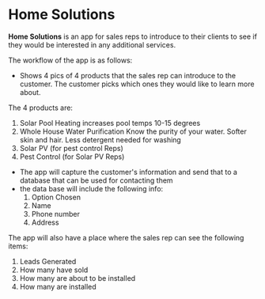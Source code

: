# Home Solutions

**Home Solutions** is an app for sales reps to introduce to their clients to see if they would be interested in any additional services.

The workflow of the app is as follows:

- Shows 4 pics of 4 products that the sales rep can introduce to the customer.  The customer picks which ones they would like to learn more about.

The  4 products are:
 1) Solar Pool Heating
     increases pool temps 10-15 degrees
 2) Whole House Water Purification
     Know the purity of your water. Softer skin and hair. Less detergent needed for washing
 3) Solar PV (for pest control Reps)
 4) Pest Control (for Solar PV Reps)
 
- The app will capture the customer's information and send that to a database that can be used for contacting them
- the data base will include the following info:
  1) Option Chosen
  2) Name
  3) Phone number
  4) Address

The app will also have a place where the sales rep can see the following items:
1) Leads Generated
2) How many have sold
3) How many are about to be installed
4) How many are installed

